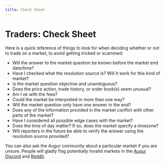 ```yaml
---
title: Check Sheet
---
```

# Traders: Check Sheet

Here is a quick reference of things to look for when deciding whether or not to trade on a market, to avoid getting tricked or scammed:

- Will the answer to the market question be known before the market end date/time?
- Have I checked what the resolution source is? Will it work for this kind of market?
- Is the market question objective and unambiguous?
- Does the price action, trade history, or order book(s) seem unusual?
- Am I ok with the fees?
- Could the market be interpreted in more than one way?
- Will the market question only have one answer in the end?
- Does any of the information provided in the market conflict with other parts of the market?
- Have I considered all possible edge cases with the market?
- Does the time of day matter? If so, does the market specify a timezone?
- Will reporters in the future be able to verify the answer using the resolution source provided?

You can also ask the Augur community about a particular market if you are unsure. People will gladly flag potentially Invalid markets in the [Augur Discord](https://discord.gg/faud6Fx) and [Reddit](https://reddit.com/r/Augur).
